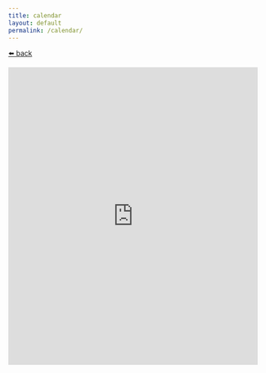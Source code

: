 ```yaml
---
title: calendar
layout: default
permalink: /calendar/
---
```


<p class="help"><a href="/tour/">⬅️ back</a>&nbsp;</p>
<iframe src="https://calendar.google.com/calendar/embed?src=s6vsr6ql80nvek8738l8rit5nd7tvgc5%40import.calendar.google.com&ctz=America%2FLos_Angeles" style="border: 0" width="100%" height="600" frameborder="0" scrolling="no"></iframe>
